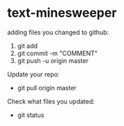 # text-minesweeper

adding files you changed to github:

1. git add <files you changed>
2. git commit -m "COMMENT"
3. git push -u origin master


Update your repo:
* git pull origin master

Check what files you updated:
* git status
